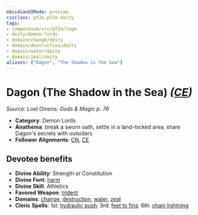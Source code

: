```yaml
---
obsidianUIMode: preview
cssclass: pf2e,pf2e-deity
tags:
- compendium/src/pf2e/logm
- deity/demon-lords
- domain/change/deity
- domain/destruction/deity
- domain/water/deity
- domain/zeal/deity
aliases: ["Dagon", "The Shadow in the Sea"]
---
```

# Dagon (The Shadow in the Sea) *([CE](/rules/traits/chaotic-evil-b1.md))*  
*Source: Lost Omens: Gods & Magic p. 76*  

- **Category**: Demon Lords
- **Anathema**: break a sworn oath, settle in a land-locked area, share Dagon's secrets with outsiders
- **Follower Alignments**: [CN](/rules/traits/chaotic-neutral-b1.md), [CE](/rules/traits/chaotic-evil-b1.md)

## Devotee benefits

- **Divine Ability**: Strength or Constitution
- **Divine Font**: [harm](/compendium/spells/harm.md)
- **Divine Skill**: Athletics
- **Favored Weapon**: [trident](/compendium/equipment/items/trident.md)
- **Domains**: [change](/compendium/setting/domains.md#Change), [destruction](/compendium/setting/domains.md#Destruction), [water](/compendium/setting/domains.md#Water), [zeal](/compendium/setting/domains.md#Zeal)
- **Cleric Spells**: 1st: [hydraulic push](/compendium/spells/hydraulic-push.md); 3rd: [feet to fins](/compendium/spells/feet-to-fins.md); 6th: [chain lightning](/compendium/spells/chain-lightning.md)